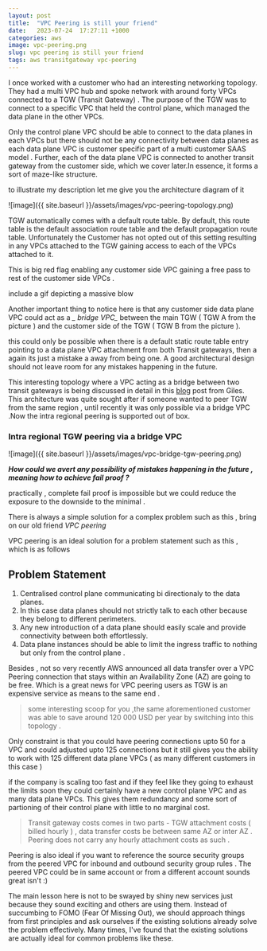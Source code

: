 ```yaml
---
layout: post
title:  "VPC Peering is still your friend"
date:   2023-07-24  17:27:11 +1000
categories: aws
image: vpc-peering.png
slug: vpc peering is still your friend
tags: aws transitgateway vpc-peering
---
```


I once worked with a customer who had an interesting networking topology. They had a multi VPC hub and spoke network with around forty VPCs connected to a TGW (Transit Gateway) . The purpose of the TGW was to connect to a specific VPC that held the control plane, which managed the data plane in the other VPCs. 

Only the control plane VPC should be able to connect to the data planes in each VPCs but there should not be any connectivity between data planes as each data plane VPC is customer specific part of a multi customer SAAS model . Further, each of the data plane VPC is connected to another transit gateway from the customer side, which we cover later.In essence, it forms a sort of maze-like structure.

to illustrate my description let me give you the architecture diagram of it 

![image]({{ site.baseurl }}/assets/images/vpc-peering-topology.png)

TGW automatically comes with a default route table. By default, this route table is the default association route table and the default propagation route table. Unfortunately the Customer has not opted out of this setting resulting in any VPCs attached to the TGW gaining access to each of the VPCs attached to it. 

This is big red flag enabling any customer side VPC gaining a free pass to rest of the customer side VPCs . 

include a gif depicting a massive blow 

Another important thing to notice here is that any customer side data plane VPC could act as a *_ bridge VPC_* between the main TGW ( TGW A from the picture ) and the customer side of the TGW ( TGW B from the picture ). 

this could only be possible when there is a default static route table entry pointing to a data plane VPC attachment from both Transit gateways, then a again its just a mistake a away from being one. A good architectural design should not leave room for any mistakes happening in the future.

This interesting topology where a VPC acting as a bridge between two transit gateways is being discussed in detail in this  [blog](https://www.gilles.cloud/2019/12/aws-transitive-routing-with-transit.html) post from Giles. This architecture was quite sought after if someone wanted to peer TGW from the same region , until recently it was only possible via a bridge VPC .Now the intra regional peering is supported out of box. 

### Intra regional TGW peering via a bridge VPC

![image]({{ site.baseurl }}/assets/images/vpc-bridge-tgw-peering.png)




***How could we avert any possibility of mistakes happening in the future , meaning how to achieve fail proof ?***

practically , complete fail proof is impossible but we could reduce the exposure to the downside to the minimal . 

There is always a simple solution for a complex problem such as this , bring on our old friend *VPC peering*

VPC peering is an ideal solution for a problem statement such as this , which is as follows  

## Problem Statement

1. Centralised control plane communicating bi directionaly to the data planes. 
2. In this case data planes should not strictly talk to each other because they belong to different perimeters.
3. Any new introduction of a data plane should easily scale and provide connectivity between both effortlessly. 
4. Data plane instances should be able to limit the ingress traffic to nothing but only from the control plane .

Besides , not so very recently AWS announced all data transfer over a VPC Peering connection that stays within an Availability Zone (AZ) are going to be free. Which is a great news for VPC peering users as TGW is an expensive service as means to the same end . 

> some interesting scoop for you ,the same aforementioned customer was able to save around 120 000 USD per year by switching into this topology .

Only constraint is that you could have peering connections upto 50 for a VPC and could adjusted upto 125 connections but it still gives you the ability to work with 125 different data plane VPCs ( as many different customers in this case )

if the company is scaling too fast and if they feel like they going to exhaust the limits soon they could certainly have a new control plane VPC and as many data plane VPCs. This gives them redundancy and some sort of partioning of their control plane with little to no marginal cost. 

> Transit gateway costs comes in two parts - TGW attachment costs ( billed hourly ) , data transfer costs be between same AZ or inter AZ . Peering does not carry any hourly attachment costs as such .

Peering is also ideal if you want to reference the source security groups from the peered VPC for inbound and outbound security group rules . The peered VPC could be in same account or from a different account sounds great isn't :) 



The main lesson here is not to be swayed by shiny new services just because they sound exciting and others are using them. Instead of succumbing to FOMO (Fear Of Missing Out), we should approach things from first principles and ask ourselves if the existing solutions already solve the problem effectively. Many times, I've found that the existing solutions are actually ideal for common problems like these.